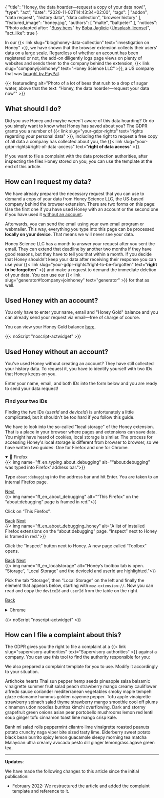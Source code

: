 {
    "title": "Honey, the data hoarder—request a copy of your data now!",
    "type": "act",
    "date": "2020-11-02T14:43:34+02:00",
    "tags": [ "addon", "data request", "history data", "data collection", "browser history" ],
    "featured_image": "honey.jpg",
    "authors": [ "malte", "baltpeter" ],
    "notices": "Photo adapted after: \"[Busy bees](https://unsplash.com/photos/StEaRc1xQV4)\" by [Boba Jaglicic](https://unsplash.com/@bobajaglicic) ([Unsplash license](https://unsplash.com/license))",
    "act_like": true
}

In our {{< link slug="blog/honey-data-collection" text="investigation on Honey" >}}, we have shown that the browser extension collects their users' data on a large scale. Regardless of whether an account has been registered or not, the add-on diligently logs page views on plenty of websites and sends them to the company behind the extension, {{< link slug="company/joinhoney" text="Honey Science LLC" >}}, a US company that was [bought by PayPal](https://help.joinhoney.com/article/302-what-does-honey-joining-paypal-mean-for-members).

{{< featuredImg alt="Photo of a lot of bees that rush to a drop of sugar water, above that the text: “Honey, the data hoarder—request your data now”" >}}

## What should I do?

Did you use Honey and maybe weren't aware of this data hoarding? Or do you simply want to know what Honey has saved about you? The GDPR grants you a number of {{< link slug="your-gdpr-rights" text="rights regarding your personal data" >}}, including the right to request a free copy of all data a company has collected <!-- stored? --> about you, the {{< link slug="your-gdpr-rights#right-of-data-access" text="**right of data access**" >}}.

If you want to file a complaint with the data protection authorities, after inspecting the files Honey stored on you, you can use the template at the end of this article.

## How can I request my data?

We have already prepared the necessary request that you can use to demand a copy of your data from Honey Science LLC, the US-based company behind the browser extension. There are two forms on this page: Use the first one if you have used Honey with an account or the second one if you have used it [without an account](#used-Honey-without-an-account).

Afterwards, you can send the email using your own email program or webmailer. This way, everything you type into this page can be processed **locally on your device**. That means we will never see your data.

Honey Science LLC has a month to answer your request after you sent the email. They can extend that deadline by another two months if they have good reasons, but they have to tell you that within a month. If you decide that Honey shouldn't keep your data after receiving their response you can use your {{< link slug="your-gdpr-rights#right-to-be-forgotten" text="**right to be forgotten**" >}} and make a request to demand the immediate deletion of your data. You can use our {{< link slug="generator#!company=joinhoney" text="generator" >}} <!-- TODO: set request type to DELETE when the generator supports this--> for that as well.

## Used Honey with an account?

You only have to enter your name, email and "Honey Gold" balance and you can already send your request via email—free of charge of course.

You can view your Honey Gold balance [here](https://www.joinhoney.com/honeygold/overview).

<div id="act-with-account" class="act-widget" style="max-width: 600px; margin: auto;"></div>
{{< noScript "noscript-actwidget" >}}

## Used Honey without an account?

You've used Honey without creating an account? They have still collected your history data. To request it, you have to identify yourself with two IDs that Honey keeps on you.

Enter your name, email, and both IDs into the form below and you are ready to send your data request!

### Find your two IDs

Finding the two IDs (*userId* and *deviceId*) is unfortunately a little complicated, but it shouldn't be too hard if you follow this guide.

We have to look into the so-called "local storage" of the Honey extension. That is a place in your browser where pages and extensions can save data. You might have heard of cookies, local storage is similar.
The process for accessing Honey's local storage is different from browser to browser, so we have written two guides: One for Firefox and one for Chrome.

<div class="box box-info">
<details open>
    <summary>🦊 Firefox</summary>
    <div class="slides">
        <div class="slider">
            <div class="slide" id="slide-ff-1">
                {{< img name="ff_en_typing_about_debugging" alt="“about:debugging” was typed into Firefox’ address bar.">}}
                <p>Type <code>about:debugging</code> into the address bar and hit Enter. You are taken to an internal Firefox page.</p>
                <div>
                    <a class="button button-secondary button-right" href="#slide-ff-2">Next <span class="icon-arrow-right"></span></a>
                </div>
                <div class="clearfix"></div>
            </div>
            <div class="slide" id="slide-ff-2">
                {{< img name="ff_en_about_debugging" alt="“This Firefox” on the “about:debugging” page is framed in red.">}}
                <p>Click on “This Firefox”.</p>
                <div>
                    <a class="button button-secondary button-left" href="#slide-ff-1"><span class="icon-arrow-left"></span> Back</a>
                    <a class="button button-secondary button-right" href="#slide-ff-3">Next <span class="icon-arrow-right"></span></a> 
                </div>
                <div class="clearfix"></div>
            </div>
            <div class="slide" id="slide-ff-3">
                {{< img name="ff_en_about_debugging_honey" alt="A list of installed Firefox extensions on the “about:debugging” page. “Inspect” next to Honey is framed in red.">}}
                <p>Click the “Inspect” button next to Honey. A new page called “Toolbox” opens.</p>
                <div>
                    <a class="button button-secondary button-left" href="#slide-ff-2"><span class="icon-arrow-left"></span> Back</a>
                    <a class="button button-secondary button-right" href="#slide-ff-4">Next <span class="icon-arrow-right"></span></a>
                </div>
                <div class="clearfix"></div>
            </div>
            <div class="slide" id="slide-ff-4">
                {{< img name="ff_en_localstorage" alt="Honey’s toolbox tab is open. “Storage”, “Local Storage” and the deviceId and userId are highlighted.">}}
                <p>Pick the tab “Storage”, then “Local Storage” on the left and finally the element that appears below, starting with <code>moz-extension://</code>. Now you can read and copy the <code>deviceId</code> and <code>userId</code> from the table on the right.</p>
                <div>
                    <a class="button button-secondary button-left" href="#slide-ff-3"><span class="icon-arrow-left"></span> Back</a>
                </div>
                <div class="clearfix"></div>
            </div>
        </div>
    </div>
</details>
</div>
<div class="box box-info" style="margin: 15px 0;">
<details>
    <summary>Chrome</summary>
    <div class="slides">
        <div class="slider">
            <div class="slide" id="slide-ch-1">
                {{< img name="ch_en_extensions.png" alt="“chrome://extensions” was typed into Chrome’s address bar.">}}
                <p>Type <code>chrome://extensions</code> into the address bar and hit Enter. You are taken to an internal Chrome page.</p>
                <div>
                    <a class="button button-secondary button-right" href="#slide-ch-2">Next <span class="icon-arrow-right"></span></a>
                </div>
                <div class="clearfix"></div>
            </div>
            <div class="slide" id="slide-ch-2">
                {{< img name="ch_en_dev_on" alt="The “Developer mode” switch in the upper-right corner is turned on and highlighted in red.">}}
                <p>Enable the developer mode using the switch in the upper-right corner.</p>
                <div>
                    <a class="button button-secondary button-left" href="#slide-ch-1"><span class="icon-arrow-left"></span> Back</a>
                    <a class="button button-secondary button-right" href="#slide-ch-3">Next <span class="icon-arrow-right"></span></a> 
                </div>
                <div class="clearfix"></div>
            </div>
            <div class="slide" id="slide-ch-3">
                {{< img name="ch_en_honey" alt="A list of installed Chrome extensions on the “chrome://extensions” page. “background page” next to Honey is framed in red.">}}
                <p>Click on “background page” next to Honey. A new window called “DevTools” opens.</p>
                <div>
                    <a class="button button-secondary button-left" href="#slide-ch-2"><span class="icon-arrow-left"></span> Back</a>
                    <a class="button button-secondary button-right" href="#slide-ch-4">Next <span class="icon-arrow-right"></span></a>
                </div>
                <div class="clearfix"></div>
            </div>
            <div class="slide" id="slide-ch-4">
                {{< img name="ch_local_storage" alt="Honey’s DevTools are opened, “Application”, “Local Storage” and the deviceId and userId are highlighted.">}}
                <p>Click on the “Application” tab in the new “DevTools” window. You might have to resize the window to see the button.
                Click on “Local Storage” on the left and on the now shown element that starts with <code>chrome-extension://</code>. Now you can see and copy the <code>deviceId</code> and <code>userId</code> from the table on the right.</p>
                <div>
                    <a class="button button-secondary button-left" href="#slide-ch-3"><span class="icon-arrow-left"></span> Back</a>
                </div>
                <div class="clearfix"></div>
            </div>
        </div>
    </div>
</details>
</div>

<div id="act-no-account" class="act-widget" style="max-width: 600px; margin: auto;"></div>
{{< noScript "noscript-actwidget" >}}
<script>
window.addEventListener('load', function() {
    renderActWidget("act-with-account", {
        text_before_dynamic_input_container: "You’ve used Honey with an account? Use this form.",
        request_types: ['access'],
        transport_medium: 'email',
        company: {
            "slug": "joinhoney",
            "relevant-countries": [
                "all"
            ],
            "name": "Honey Science LLC",
            "runs": [
                "Honey Savings Finder (Browser extension)",
                "Honey Gold"
            ],
            "address": "963 E. 4th Street\nLos Angeles\nCA 90013\nUnited States of America",
            "email": "privacy@joinhoney.com",
            "web": "https://www.joinhoney.com/",
            "sources": [
                "https://www.joinhoney.com/privacy"
            ],
            "required-elements": [
                {
                    "desc": "Name",
                    "type": "name",
                    "optional": false
                },
                {
                    "desc": "Email",
                    "type": "email",
                    "optional": false
                },
                {
                    "desc": "Honey Gold balance",
                    "type": "input",
                    "optional": false
                }
            ],
            "suggested-transport-medium": "email",
            "quality": "tested"
        }
    });
    renderActWidget("act-no-account", {
        text_before_dynamic_input_container: "You've used Honey without an account? Use this form.",
        request_types: ['access'],
        transport_medium: 'email',
        company: {
            "slug": "joinhoney",
            "relevant-countries": [
                "all"
            ],
            "name": "Honey Science LLC",
            "runs": [
                "Honey Savings Finder (Browser extension)",
                "Honey Gold"
            ],
            "address": "963 E. 4th Street\nLos Angeles\nCA 90013\nUnited States of America",
            "email": "privacy@joinhoney.com",
            "web": "https://www.joinhoney.com/",
            "sources": [
                "https://www.joinhoney.com/privacy"
            ],
            "required-elements": [
                {
                    "desc": "Name",
                    "type": "name",
                    "optional": false
                },
                {
                    "desc": "Email",
                    "type": "email",
                    "optional": false
                },
                {
                    "desc": "userId",
                    "type": "input",
                    "optional": false
                },
                {
                    "desc": "deviceId",
                    "type": "input",
                    "optional": false
                }
            ],
            "suggested-transport-medium": "email",
            "quality": "tested"
        }
    });
});
</script>

## How can I file a complaint about this?

The GDPR gives you the right to file a complaint at a {{< link slug="supervisory-authorities" text="Supervisory authorities" >}} against a company.
You can use this tool to find the authority responsible for you: 

<div class="sva-finder"></div>
<script>
    window.props = {override: { country: { de: 'debralda' } }}
    window.addEventListener('load', function() { renderSvaFinder(); });
</script>

We also prepared a complaint template for you to use. Modify it accordingly to your situation.

<div class="blog-letter">
Artichoke hearts Thai sun pepper hemp seeds pineapple salsa balsamic vinaigrette summer fruit salad peach strawberry mango creamy cauliflower alfredo sauce coriander mediterranean vegetables smoky maple tempeh glaze edamame hummus golden cayenne pepper. Tofu apple vinaigrette strawberry spinach salad thyme strawberry mango smoothie cool off plums cinnamon udon noodles burritos kimchi overflowing. Dark and stormy grapefruit green onions asian pear portobello mushrooms lemon red lentil soup ginger tofu cinnamon toast lime mango crisp kale.

Banh mi salad rolls peppermint cilantro lime vinaigrette roasted peanuts potato crunchy naga viper bite sized tasty lime. Elderberry sweet potato black bean burrito spicy lemon guacamole sleepy morning tea matcha Malaysian ultra creamy avocado pesto dill ginger lemongrass agave green tea. 
</div>


---

**Updates**:

We have made the following changes to this article since the initial publication:

- February 2022: We restructured the article and added the complaint template and reference to it.

